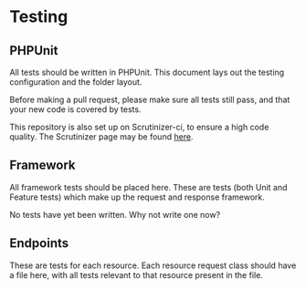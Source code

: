 # Testing

## PHPUnit

All tests should be written in PHPUnit. This document lays out the testing configuration and the folder layout.

Before making a pull request, please make sure all tests still pass, and that your new code is covered by tests.

This repository is also set up on Scrutinizer-ci, to ensure a high code quality. The Scrutinizer page may be found [here](https://scrutinizer-ci.com/g/tobytwigger/nus-unioncloud-api-wrapper/).

## Framework
All framework tests should be placed here. These are tests (both Unit and Feature tests) which make up the request and response framework.

No tests have yet been written. Why not write one now?

## Endpoints

These are tests for each resource. Each resource request class should have a file here, with all tests relevant to that resource present in the file.